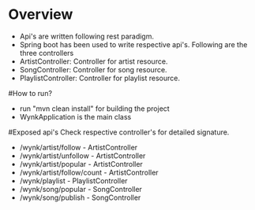 # Overview
- Api's are written following rest paradigm.
- Spring boot has been used to write respective api's. Following are the three controllers
- ArtistController: Controller for artist resource.
- SongController: Controller for song resource.
- PlaylistController: Controller for playlist resource.

#How to run? 
  - run "mvn clean install" for building the project 
  - WynkApplication is the main class

#Exposed api's
Check respective controller's for detailed signature.
- /wynk/artist/follow - ArtistController
- /wynk/artist/unfollow - ArtistController
- /wynk/artist/popular - ArtistController
- /wynk/artist/follow/count - ArtistController
- /wynk/playlist - PlaylistController
- /wynk/song/popular - SongController
- /wynk/song/publish - SongController
 